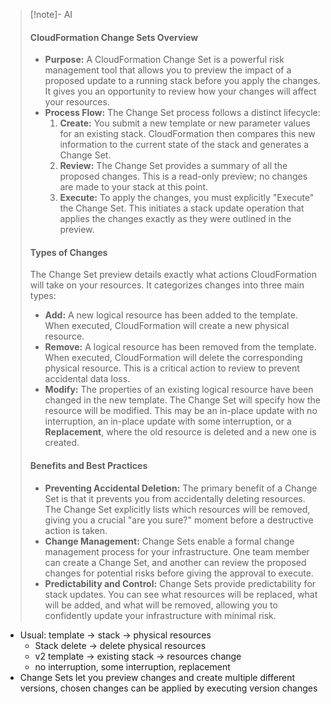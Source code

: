 > [!note]- AI
> #### CloudFormation Change Sets Overview
> - **Purpose:** A CloudFormation Change Set is a powerful risk management tool that allows you to preview the impact of a proposed update to a running stack before you apply the changes. It gives you an opportunity to review how your changes will affect your resources.
> - **Process Flow:** The Change Set process follows a distinct lifecycle:
>     1. **Create:** You submit a new template or new parameter values for an existing stack. CloudFormation then compares this new information to the current state of the stack and generates a Change Set.
>     2. **Review:** The Change Set provides a summary of all the proposed changes. This is a read-only preview; no changes are made to your stack at this point.
>     3. **Execute:** To apply the changes, you must explicitly "Execute" the Change Set. This initiates a stack update operation that applies the changes exactly as they were outlined in the preview.
> #### Types of Changes
> The Change Set preview details exactly what actions CloudFormation will take on your resources. It categorizes changes into three main types:
> - **Add:** A new logical resource has been added to the template. When executed, CloudFormation will create a new physical resource.
> - **Remove:** A logical resource has been removed from the template. When executed, CloudFormation will delete the corresponding physical resource. This is a critical action to review to prevent accidental data loss.
> - **Modify:** The properties of an existing logical resource have been changed in the new template. The Change Set will specify how the resource will be modified. This may be an in-place update with no interruption, an in-place update with some interruption, or a **Replacement**, where the old resource is deleted and a new one is created.
> #### Benefits and Best Practices
> - **Preventing Accidental Deletion:** The primary benefit of a Change Set is that it prevents you from accidentally deleting resources. The Change Set explicitly lists which resources will be removed, giving you a crucial "are you sure?" moment before a destructive action is taken.
> - **Change Management:** Change Sets enable a formal change management process for your infrastructure. One team member can create a Change Set, and another can review the proposed changes for potential risks before giving the approval to execute.
> - **Predictability and Control:** Change Sets provide predictability for stack updates. You can see what resources will be replaced, what will be added, and what will be removed, allowing you to confidently update your infrastructure with minimal risk.

- Usual: template -> stack -> physical resources
	- Stack delete -> delete physical resources
	- v2 template -> existing stack -> resources change
	- no interruption, some interruption, replacement
- Change Sets let you preview changes and create multiple different versions, chosen changes can be applied by executing version changes
